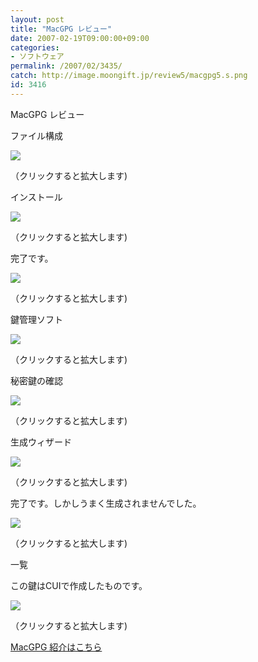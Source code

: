```yaml
---
layout: post
title: "MacGPG レビュー"
date: 2007-02-19T09:00:00+09:00
categories:
- ソフトウェア
permalink: /2007/02/3435/
catch: http://image.moongift.jp/review5/macgpg5.s.png
id: 3416
---
```

MacGPG レビュー  
<!--more-->

ファイル構成

  

[![](http://image.moongift.jp/review5/macgpg1.s.png)](http://image.moongift.jp/review5/macgpg1.png)  
  
（クリックすると拡大します)

  

インストール

  

[![](http://image.moongift.jp/review5/macgpg2.s.png)](http://image.moongift.jp/review5/macgpg2.png)  
  
（クリックすると拡大します)

  

完了です。

  

[![](http://image.moongift.jp/review5/macgpg3.s.png)](http://image.moongift.jp/review5/macgpg3.png)  
  
（クリックすると拡大します)

  

鍵管理ソフト

  

[![](http://image.moongift.jp/review5/macgpg4.s.png)](http://image.moongift.jp/review5/macgpg4.png)  
  
（クリックすると拡大します)

  

秘密鍵の確認

  

[![](http://image.moongift.jp/review5/macgpg5.s.png)](http://image.moongift.jp/review5/macgpg5.png)  
  
（クリックすると拡大します)

  

生成ウィザード

  

[![](http://image.moongift.jp/review5/macgpg6.s.png)](http://image.moongift.jp/review5/macgpg6.png)  
  
（クリックすると拡大します)

  

完了です。しかしうまく生成されませんでした。

  

[![](http://image.moongift.jp/review5/macgpg7.s.png)](http://image.moongift.jp/review5/macgpg7.png)  
  
（クリックすると拡大します)

  

一覧

  

この鍵はCUIで作成したものです。

  

[![](http://image.moongift.jp/review5/macgpg8.s.png)](http://image.moongift.jp/review5/macgpg8.png)  
  
（クリックすると拡大します)

  

[MacGPG 紹介はこちら](http://oss.moongift.jp/intro/i-3427.html)

